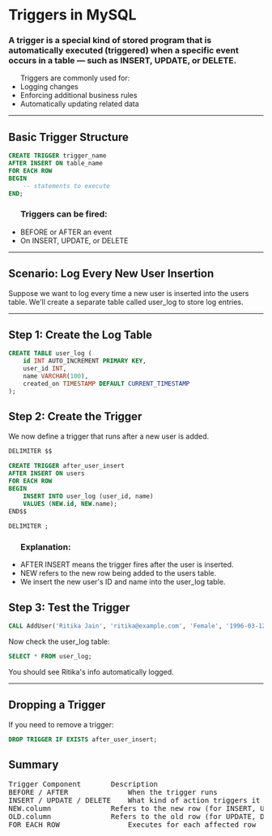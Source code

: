 # Triggers in MySQL

### A trigger is a special kind of stored program that is automatically executed (triggered) when a specific event occurs in a table — such as INSERT, UPDATE, or DELETE.

<ul>
Triggers are commonly used for:
<li> Logging changes
<li> Enforcing additional business rules
<li> Automatically updating related data
</ul>

<hr>

## Basic Trigger Structure

```sql
CREATE TRIGGER trigger_name
AFTER INSERT ON table_name
FOR EACH ROW
BEGIN
    -- statements to execute
END;
```

<ul>
<h3>Triggers can be fired:</h3>
<li> BEFORE or AFTER an event
<li> On INSERT, UPDATE, or DELETE
</ul>

<hr>

## Scenario: Log Every New User Insertion

Suppose we want to log every time a new user is inserted into the users table. We'll create a separate table called user_log to store log entries.

<hr>

## Step 1: Create the Log Table

```sql
CREATE TABLE user_log (
    id INT AUTO_INCREMENT PRIMARY KEY,
    user_id INT,
    name VARCHAR(100),
    created_on TIMESTAMP DEFAULT CURRENT_TIMESTAMP
);
```

## Step 2: Create the Trigger

We now define a trigger that runs after a new user is added.

```sql
DELIMITER $$
 
CREATE TRIGGER after_user_insert
AFTER INSERT ON users
FOR EACH ROW
BEGIN
    INSERT INTO user_log (user_id, name)
    VALUES (NEW.id, NEW.name);
END$$
 
DELIMITER ;
```

<ul>
<h3>Explanation:</h3>
<li> AFTER INSERT means the trigger fires after the user is inserted.
<li> NEW refers to the new row being added to the users table.
<li> We insert the new user's ID and name into the user_log table.
</ul>

## Step 3: Test the Trigger

```sql
CALL AddUser('Ritika Jain', 'ritika@example.com', 'Female', '1996-03-12', 74000);
```

Now check the user_log table:

```sql
SELECT * FROM user_log;
```
You should see Ritika's info automatically logged.

<hr>

## Dropping a Trigger

If you need to remove a trigger:

```sql
DROP TRIGGER IF EXISTS after_user_insert;
```

## Summary

<pre>
Trigger Component 	    Description
BEFORE / AFTER 	            When the trigger runs
INSERT / UPDATE / DELETE    What kind of action triggers it
NEW.column 	            Refers to the new row (for INSERT, UPDATE)
OLD.column 	            Refers to the old row (for UPDATE, DELETE)
FOR EACH ROW 	            Executes for each affected row
</pre>
